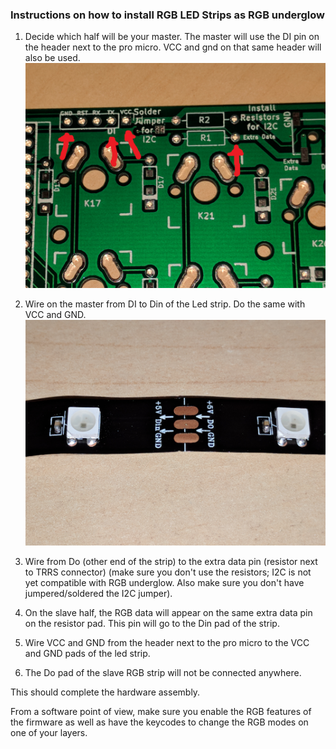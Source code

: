 ### Instructions on how to install RGB LED Strips as RGB underglow

1. Decide which half will be your master.  The master will use the DI pin on the header next to the pro micro. VCC and gnd on that same header will also be used.
![connections_board](images/RGB_board_connections.jpg)


2. Wire on the master from DI to Din of the Led strip.  Do the same with VCC and GND.
![connections_strip](images/RGB_strip_connections.jpg)

3. Wire from Do (other end of the strip) to the extra data pin (resistor next to TRRS connector) (make sure you don't use the resistors; I2C is not yet compatible with RGB underglow. Also make sure you don't have jumpered/soldered the I2C jumper). 

4. On the slave half, the RGB data will appear on the same extra data pin on the resistor pad. This pin will go to the Din pad of the strip.

5. Wire VCC and GND from the header next to the pro micro to the VCC and GND pads of the led strip.

6. The Do pad of the slave RGB strip will not be connected anywhere.

This should complete the hardware assembly.

From a software point of view, make sure you enable the RGB features of the firmware as well as have the keycodes to change the RGB modes on one of your layers.
